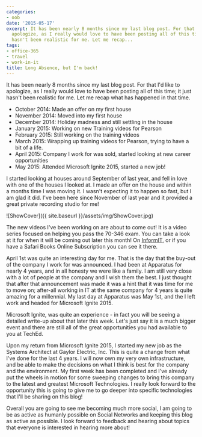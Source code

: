 ```yaml
---
categories:
- oob
date: '2015-05-17'
excerpt: It has been nearly 8 months since my last blog post. For that I'd like to
  apologize, as I really would love to have been posting all of this time; it just
  hasn't been realistic for me. Let me recap...
tags:
- office-365
- travel
- work-in-it
title: Long Absence, but I'm back!
---
```


It has been nearly 8 months since my last blog post. For that I'd like to apologize, as I really would love to have been posting all of this time; it just hasn't been realistic for me. Let me recap what has happened in that time.

- October 2014: Made an offer on my first house
- November 2014: Moved into my first house
- December 2014: Holiday madness and still settling in the house
- January 2015: Working on new Training videos for Pearson
- February 2015: Still working on the training videos
- March 2015: Wrapping up training videos for Pearson, trying to have a bit of a life.
- April 2015: Company I work for was sold, started looking at new career opportunities
- May 2015: Attended Microsoft Ignite 2015, started a new job!

I started looking at houses around September of last year, and fell in love with one of the houses I looked at. I made an offer on the house and within a months time I was moving it. I wasn't expecting it to happen so fast, but I am glad it did. I've been here since November of last year and it provided a great private recording studio for me!

![ShowCover]({{ site.baseurl }}/assets/img/ShowCover.jpg)

The new videos I've been working on are about to come out! It is a video series focused on helping you pass the 70-346 exam. You can take a look at it for when it will be coming out later this month! On [InformIT](http://www.informit.com/store/managing-office-365-identities-and-requirements-livelessons-9780672337376), or if you have a Safari Books Online Subscription you can see it there.

April 1st was quite an interesting day for me. That is the day that the buy-out of the company I work for was announced. I had been at Apparatus for nearly 4 years, and in all honesty we were like a family. I am still very close with a lot of people at the company and I wish them the best. I just thought that after that announcement was made it was a hint that it was time for me to move on; after-all working in IT at the same company for 4 years is quite amazing for a millennial. My last day at Apparatus was May 1st, and the I left work and headed for Microsoft Ignite 2015.

Microsoft Ignite, was quite an experience - in fact you will be seeing a detailed write-up about that later this week. Let's just say it is a much bigger event and there are still all of the great opportunities you had available to you at TechEd.

Upon my return from Microsoft Ignite 2015, I started my new job as the Systems Architect at Gaylor Electric, Inc. This is quite a change from what I've done for the last 4 years. I will now own my very own infrastructure, and be able to make the decisions on what I think is best for the company and the environment. My first week has been completed and I've already put the wheels in motion for some sweeping changes to bring this company to the latest and greatest Microsoft Technologies. I really look forward to the opportunity this is going to give me to go deeper into specific technologies that I'll be sharing on this blog!

Overall you are going to see me becoming much more social, I am going to be as active as humanly possible on Social Networks and keeping this blog as active as possible. I look forward to feedback and hearing about topics that everyone is interested in hearing more about!
